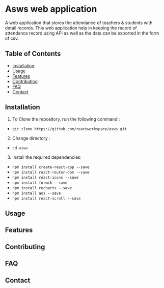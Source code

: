 # Asws web application
A web application that stores the attendance of teachers & students with detail records. This web application help in keeping the record of attendance record using API as well as the data can be exported in the form of csv.

## Table of Contents
- [Installation](#installation)
- [Usage](#usage)
- [Features](#features)
- [Contributing](#contributing)
- [FAQ](#faq)
- [Contact](#contact)


## Installation
<!-- Installation details go here -->
1. To Clone the repository, run the following command :
 - `git clone https://github.com/reactworkspace/asws.git`
2. Change directory :
- `cd asws`
3. Install the required dependencies: 
- `npm install create-react-app --save`
- `npm install react-router-dom --save`
- `npm install react-icons --save`
- `npm install formik --save`
- `npm install recharts --save`
- `npm install aos --save`
- `npm install react-scroll --save`


## Usage
<!-- Usage instructions go here -->

## Features
<!-- Feature descriptions go here -->

## Contributing
<!-- Contribution guidelines go here -->

## FAQ
<!-- Frequently asked questions and answers go here -->

## Contact
<!-- Contact information goes here -->
